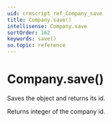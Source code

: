 ```yaml
---
uid: crmscript_ref_Company_save
title: Company.save()
intellisense: Company.save
sortOrder: 162
keywords: save()
so.topic: reference
---
```


# Company.save()

Saves the object and returns its id.

Returns integer of the company id.

